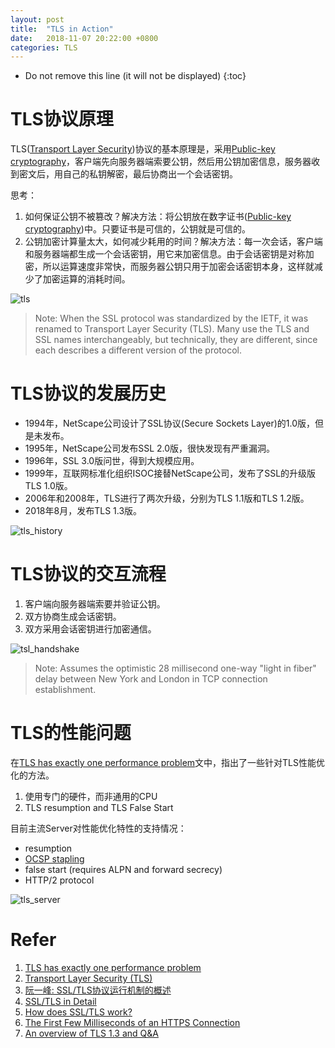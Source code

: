 ```yaml
---
layout: post
title:  "TLS in Action"
date:   2018-11-07 20:22:00 +0800
categories: TLS
---
```


* Do not remove this line (it will not be displayed)
{:toc}

# TLS协议原理

TLS([Transport Layer Security])协议的基本原理是，采用[Public-key cryptography]，客户端先向服务器端索要公钥，然后用公钥加密信息，服务器收到密文后，用自己的私钥解密，最后协商出一个会话密钥。

思考：

1. 如何保证公钥不被篡改？解决方法：将公钥放在数字证书([Public-key cryptography])中。只要证书是可信的，公钥就是可信的。
2. 公钥加密计算量太大，如何减少耗用的时间？解决方法：每一次会话，客户端和服务器端都生成一个会话密钥，用它来加密信息。由于会话密钥是对称加密，所以运算速度非常快，而服务器公钥只用于加密会话密钥本身，这样就减少了加密运算的消耗时间。

![tls](https://github.com/gerryyang/mac-utils/raw/master/tools/VPS/jekyll/my-jekyll-project/assets/images/201811/tls.jpg)

> Note: When the SSL protocol was standardized by the IETF, it was renamed to Transport Layer Security (TLS). Many use the TLS and SSL names interchangeably, but technically, they are different, since each describes a different version of the protocol.

[Transport Layer Security]: https://en.wikipedia.org/wiki/Transport_Layer_Security
[Public-key cryptography]: https://en.wikipedia.org/wiki/Public-key_cryptography
[Public key certificate]: https://en.wikipedia.org/wiki/Public_key_certificate

# TLS协议的发展历史

* 1994年，NetScape公司设计了SSL协议(Secure Sockets Layer)的1.0版，但是未发布。
* 1995年，NetScape公司发布SSL 2.0版，很快发现有严重漏洞。
* 1996年，SSL 3.0版问世，得到大规模应用。
* 1999年，互联网标准化组织ISOC接替NetScape公司，发布了SSL的升级版TLS 1.0版。
* 2006年和2008年，TLS进行了两次升级，分别为TLS 1.1版和TLS 1.2版。
* 2018年8月，发布TLS 1.3版。

![tls_history](https://github.com/gerryyang/mac-utils/raw/master/tools/VPS/jekyll/my-jekyll-project/assets/images/201811/tls_history.jpg)

# TLS协议的交互流程

1. 客户端向服务器端索要并验证公钥。
2. 双方协商生成会话密钥。
3. 双方采用会话密钥进行加密通信。

![tsl_handshake](https://github.com/gerryyang/mac-utils/raw/master/tools/VPS/jekyll/my-jekyll-project/assets/images/201811/tsl_handshake.jpg)

> Note: Assumes the optimistic 28 millisecond one-way "light in fiber" delay between New York and London in TCP connection establishment.

# TLS的性能问题

在[TLS has exactly one performance problem]文中，指出了一些针对TLS性能优化的方法。

1. 使用专门的硬件，而非通用的CPU
2. TLS resumption and TLS False Start

目前主流Server对性能优化特性的支持情况：

* resumption
* [OCSP stapling]
* false start (requires ALPN and forward secrecy)
* HTTP/2 protocol

![tls_server](https://github.com/gerryyang/mac-utils/raw/master/tools/VPS/jekyll/my-jekyll-project/assets/images/201811/tls_server.jpg)

[OCSP stapling]: https://en.wikipedia.org/wiki/OCSP_stapling

# Refer

1. [TLS has exactly one performance problem]
2. [Transport Layer Security (TLS)]
3. [阮一峰: SSL/TLS协议运行机制的概述]
4. [SSL/TLS in Detail]
5. [How does SSL/TLS work?]
6. [The First Few Milliseconds of an HTTPS Connection]
7. [An overview of TLS 1.3 and Q&A]


[TLS has exactly one performance problem]: https://istlsfastyet.com/

[Transport Layer Security (TLS)]: https://hpbn.co/transport-layer-security-tls/#tls-handshake

[阮一峰: SSL/TLS协议运行机制的概述]: http://www.ruanyifeng.com/blog/2014/02/ssl_tls.html

[SSL/TLS in Detail]: https://docs.microsoft.com/en-us/previous-versions/windows/it-pro/windows-server-2003/cc785811(v=ws.10)

[How does SSL/TLS work?]: https://security.stackexchange.com/questions/20803/how-does-ssl-tls-work

[The First Few Milliseconds of an HTTPS Connection]: http://www.moserware.com/2009/06/first-few-milliseconds-of-https.html

[An overview of TLS 1.3 and Q&A]: https://blog.cloudflare.com/tls-1-3-overview-and-q-and-a/